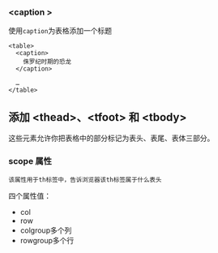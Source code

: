 ### <caption \>
使用`caption`为表格添加一个标题
```
<table>
  <caption>
    侏罗纪时期的恐龙
  </caption>

  …
</table>
```

## 添加 <thead\>、<tfoot\> 和 <tbody\>
这些元素允许你把表格中的部分标记为表头、表尾、表体三部分。

### scope 属性
	该属性用于th标签中，告诉浏览器该th标签属于什么表头
四个属性值：
 - col
 - row
 - colgroup多个列
 - rowgroup多个行